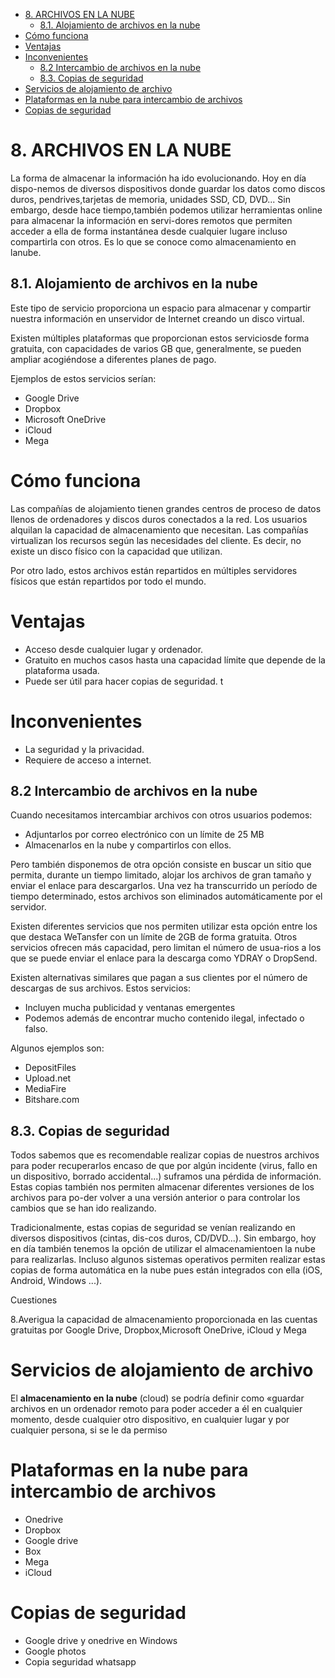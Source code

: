 - [8. ARCHIVOS EN LA NUBE](#8-archivos-en-la-nube)
  - [8.1. Alojamiento de archivos en la nube](#81-alojamiento-de-archivos-en-la-nube)
- [Cómo funciona](#c%c3%b3mo-funciona)
- [Ventajas](#ventajas)
- [Inconvenientes](#inconvenientes)
  - [8.2 Intercambio de archivos en la nube](#82-intercambio-de-archivos-en-la-nube)
  - [8.3. Copias de seguridad](#83-copias-de-seguridad)
- [Servicios de alojamiento de archivo](#servicios-de-alojamiento-de-archivo)
- [Plataformas en la nube para intercambio de archivos](#plataformas-en-la-nube-para-intercambio-de-archivos)
- [Copias de seguridad](#copias-de-seguridad)


# 8. ARCHIVOS EN LA NUBE

La forma de almacenar la información ha ido evolucionando. Hoy en día dispo-nemos de diversos dispositivos donde guardar los datos como discos duros, pendrives,tarjetas de memoria, unidades SSD, CD, DVD... Sin embargo, desde hace tiempo,también podemos utilizar herramientas online para almacenar la información en servi-dores remotos que permiten acceder a ella de forma instantánea desde cualquier lugare incluso compartirla con otros. Es lo que se conoce como almacenamiento en lanube.

## 8.1. Alojamiento de archivos en la nube

Este tipo de servicio proporciona un espacio para almacenar y compartir nuestra información en unservidor de Internet creando un disco virtual.

Existen múltiples plataformas que proporcionan estos serviciosde forma gratuita, con capacidades de varios GB que, generalmente, se pueden ampliar acogiéndose a diferentes planes de pago.

Ejemplos de estos servicios serían:

- Google Drive
- Dropbox
- Microsoft OneDrive
- iCloud
- Mega

# Cómo funciona

Las compañías de alojamiento tienen grandes centros de proceso de datos llenos de ordenadores y discos duros conectados a la red. Los usuarios alquilan la capacidad de almacenamiento que necesitan. Las compañías virtualizan  los recursos según las necesidades del cliente. Es decir, no existe un disco físico con la capacidad que utilizan.

Por otro lado, estos archivos están repartidos en múltiples servidores físicos que están repartidos por todo el mundo.

# Ventajas

- Acceso desde cualquier lugar y ordenador.
- Gratuito en muchos casos hasta una capacidad límite que depende de la plataforma usada.
- Puede ser útil para hacer copias de seguridad.
t
# Inconvenientes

- La seguridad y la privacidad.
- Requiere de acceso a internet.

## 8.2 Intercambio de archivos en la nube

Cuando necesitamos intercambiar archivos con otros usuarios podemos:

- Adjuntarlos por correo electrónico con un límite de 25 MB
- Almacenarlos en la nube y compartirlos con ellos.

Pero también disponemos de otra opción consiste en buscar un sitio que permita, durante un tiempo limitado, alojar los archivos de gran tamaño y enviar el enlace para descargarlos. Una vez ha transcurrido un período de tiempo determinado, estos archivos son eliminados automáticamente por el servidor.

Existen diferentes servicios que nos permiten utilizar esta opción entre los que destaca WeTansfer con un límite de 2GB de forma gratuita. Otros servicios ofrecen más capacidad, pero limitan el número de usua-rios a los que se puede enviar el enlace para la descarga como YDRAY o DropSend.

Existen alternativas similares que pagan a sus clientes por el número de descargas de sus archivos. Estos servicios: 

- Incluyen mucha publicidad y ventanas emergentes
- Podemos además de encontrar mucho contenido ilegal, infectado o falso.

Algunos ejemplos son:

- DepositFiles
- Upload.net
- MediaFire
- Bitshare.com

## 8.3. Copias de seguridad

Todos sabemos que es recomendable realizar copias de nuestros archivos para poder recuperarlos encaso de que por algún incidente (virus, fallo en un dispositivo, borrado accidental...) suframos una pérdida de información. Estas copias también nos permiten almacenar diferentes versiones de los archivos para po-der volver a una versión anterior o para controlar los cambios que se han ido realizando.

Tradicionalmente, estas copias de seguridad se venían realizando en diversos dispositivos (cintas, dis-cos duros, CD/DVD...). Sin embargo, hoy en día también tenemos la opción de utilizar el almacenamientoen la nube para realizarlas. Incluso algunos sistemas operativos permiten realizar estas copias de forma automática en la nube pues están integrados con ella (iOS, Android, Windows ...).

Cuestiones

8.Averigua   la   capacidad   de   almacenamiento   proporcionada   en   las   cuentas   gratuitas   por   Google   Drive,   Dropbox,Microsoft OneDrive, iCloud y Mega























# Servicios de alojamiento de archivo

El **almacenamiento en la nube** (cloud) se podría definir como «guardar archivos en un ordenador remoto para poder acceder a él en cualquier momento, desde cualquier otro dispositivo, en cualquier lugar y por cualquier persona, si se le da permiso


# Plataformas en la nube para intercambio de archivos

- Onedrive
- Dropbox
- Google drive
- Box
- Mega
- iCloud

# Copias de seguridad

- Google drive y onedrive en Windows
- Google photos
- Copia seguridad whatsapp
